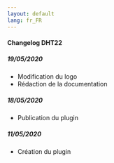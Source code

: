 ```yaml
---
layout: default
lang: fr_FR
---
```


#### Changelog DHT22

##### 19/05/2020
- Modification du logo
- Rédaction de la documentation

##### 18/05/2020

- Publication du plugin

##### 11/05/2020

- Création du plugin
